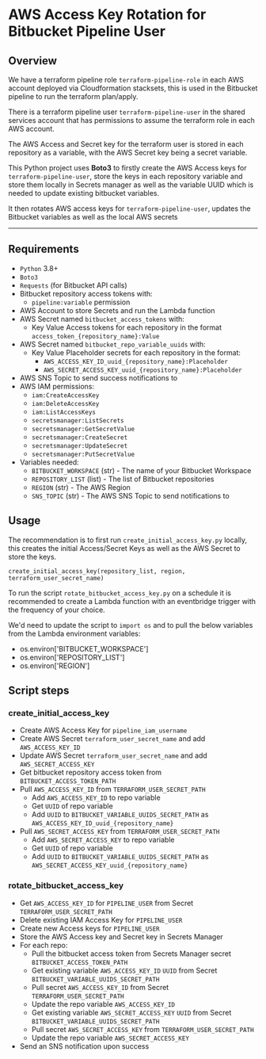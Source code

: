 # AWS Access Key Rotation for Bitbucket Pipeline User

## Overview

We have a terraform pipeline role `terraform-pipeline-role` in each AWS account deployed via Cloudformation stacksets, this is used in the Bitbucket pipeline to run the terraform plan/apply.

There is a terraform pipeline user `terraform-pipeline-user` in the shared services account that has permissions to assume the terraform role in each AWS account.

The AWS Access and Secret key for the terraform user is stored in each repository as a variable, with the AWS Secret key being a secret variable.

This Python project uses **Boto3** to firstly create the AWS Access keys for `terraform-pipeline-user`, store the keys in each repository variable and store them locally in Secrets manager as well as the variable UUID which is needed to update existing bitbucket variables.

It then rotates AWS access keys for `terraform-pipeline-user`, updates the Bitbucket variables as well as the local AWS secrets

---

## Requirements

- `Python` 3.8+
- `Boto3`
- `Requests` (for Bitbucket API calls)
- Bitbucket repository access tokens with:
    - `pipeline:variable` permission
- AWS Account to store Secrets and run the Lambda function
- AWS Secret named `bitbucket_access_tokens` with:
    - Key Value Access tokens for each repository in the format `access_token_{repository_name}:Value`
- AWS Secret named `bitbucket_repo_variable_uuids` with:
    - Key Value Placeholder secrets for each repository in the format:
        - `AWS_ACCESS_KEY_ID_uuid_{repository_name}:Placeholder`
        - `AWS_SECRET_ACCESS_KEY_uuid_{repository_name}:Placeholder`
- AWS SNS Topic to send success notifications to
- AWS IAM permissions:
    - `iam:CreateAccessKey`
    - `iam:DeleteAccessKey`
    - `iam:ListAccessKeys`
    - `secretsmanager:ListSecrets`
    - `secretsmanager:GetSecretValue`
    - `secretsmanager:CreateSecret`
    - `secretsmanager:UpdateSecret`
    - `secretsmanager:PutSecretValue`
- Variables needed:
    - `BITBUCKET_WORKSPACE` (str) - The name of your Bitbucket Workspace
    - `REPOSITORY_LIST` (list) - The list of Bitbucket repositories
    - `REGION` (str) - The AWS Region
    - `SNS_TOPIC` (str) - The AWS SNS Topic to send notifications to

## Usage

The recommendation is to first run `create_initial_access_key.py` locally, this creates the initial Access/Secret Keys as well as the AWS Secret to store the keys.

`create_initial_access_key(repository_list, region, terraform_user_secret_name)`

To run the script `rotate_bitbucket_access_key.py` on a schedule it is recommended to create a Lambda function with an eventbridge trigger with the frequency of your choice.

We'd need to update the script to `import os` and to pull the below variables from the Lambda environment variables:

- os.environ['BITBUCKET_WORKSPACE']
- os.environ['REPOSITORY_LIST']
- os.environ['REGION']

## Script steps

### create_initial_access_key

- Create AWS Access Key for `pipeline_iam_username`
- Create AWS Secret `terraform_user_secret_name` and add `AWS_ACCESS_KEY_ID`
- Update AWS Secret `terraform_user_secret_name` and add `AWS_SECRET_ACCESS_KEY`
- Get bitbucket repository access token from `BITBUCKET_ACCESS_TOKEN_PATH`
- Pull `AWS_ACCESS_KEY_ID` from `TERRAFORM_USER_SECRET_PATH`
    - Add `AWS_ACCESS_KEY_ID` to repo variable
    - Get `UUID` of repo variable
    - Add `UUID` to `BITBUCKET_VARIABLE_UUIDS_SECRET_PATH` as `AWS_ACCESS_KEY_ID_uuid_{repository_name}`
- Pull `AWS_SECRET_ACCESS_KEY` from `TERRAFORM_USER_SECRET_PATH`
    - Add `AWS_SECRET_ACCESS_KEY` to repo variable
    - Get `UUID` of repo variable
    - Add `UUID` to `BITBUCKET_VARIABLE_UUIDS_SECRET_PATH` as `AWS_SECRET_ACCESS_KEY_uuid_{repository_name}`

### rotate_bitbucket_access_key

- Get `AWS_ACCESS_KEY_ID` for `PIPELINE_USER` from Secret `TERRAFORM_USER_SECRET_PATH`
- Delete existing IAM Access Key for `PIPELINE_USER`
- Create new Access keys for `PIPELINE_USER`
- Store the AWS Access key and Secret key in Secrets Manager
- For each repo:
    - Pull the bitbucket access token from Secrets Manager secret `BITBUCKET_ACCESS_TOKEN_PATH`
    - Get existing variable `AWS_ACCESS_KEY_ID` `UUID` from Secret `BITBUCKET_VARIABLE_UUIDS_SECRET_PATH`
    - Pull secret `AWS_ACCESS_KEY_ID` from Secret `TERRAFORM_USER_SECRET_PATH`
    - Update the repo variable `AWS_ACCESS_KEY_ID`
    - Get existing variable `AWS_SECRET_ACCESS_KEY` `UUID` from Secret `BITBUCKET_VARIABLE_UUIDS_SECRET_PATH`
    - Pull secret `AWS_SECRET_ACCESS_KEY` from `TERRAFORM_USER_SECRET_PATH`
    - Update the repo variable `AWS_SECRET_ACCESS_KEY`
- Send an SNS notification upon success
